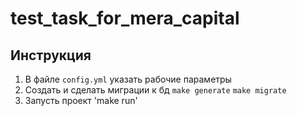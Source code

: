 # test_task_for_mera_capital

## Инструкция

1. В файле `config.yml` указать рабочие параметры
2. Создать и сделать миграции к бд `make generate` `make migrate`
3. Запусть проект 'make run'

